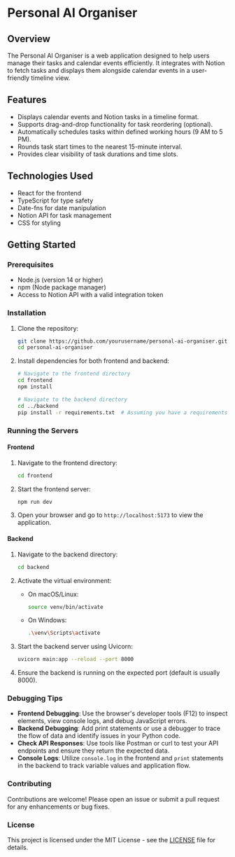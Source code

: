 # Personal AI Organiser

## Overview
The Personal AI Organiser is a web application designed to help users manage their tasks and calendar events efficiently. It integrates with Notion to fetch tasks and displays them alongside calendar events in a user-friendly timeline view.

## Features
- Displays calendar events and Notion tasks in a timeline format.
- Supports drag-and-drop functionality for task reordering (optional).
- Automatically schedules tasks within defined working hours (9 AM to 5 PM).
- Rounds task start times to the nearest 15-minute interval.
- Provides clear visibility of task durations and time slots.

## Technologies Used
- React for the frontend
- TypeScript for type safety
- Date-fns for date manipulation
- Notion API for task management
- CSS for styling

## Getting Started

### Prerequisites
- Node.js (version 14 or higher)
- npm (Node package manager)
- Access to Notion API with a valid integration token

### Installation

1. Clone the repository:
   ```bash
   git clone https://github.com/yourusername/personal-ai-organiser.git
   cd personal-ai-organiser
   ```

2. Install dependencies for both frontend and backend:
   ```bash
   # Navigate to the frontend directory
   cd frontend
   npm install

   # Navigate to the backend directory
   cd ../backend
   pip install -r requirements.txt  # Assuming you have a requirements.txt for Python dependencies
   ```

### Running the Servers

#### Frontend
1. Navigate to the frontend directory:
   ```bash
   cd frontend
   ```

2. Start the frontend server:
   ```bash
   npm run dev
   ```

3. Open your browser and go to `http://localhost:5173` to view the application.

#### Backend
1. Navigate to the backend directory:
   ```bash
   cd backend
   ```

2. Activate the virtual environment:
   - On macOS/Linux:
     ```bash
     source venv/bin/activate
     ```
   - On Windows:
     ```bash
     .\venv\Scripts\activate
     ```

3. Start the backend server using Uvicorn:
   ```bash
   uvicorn main:app --reload --port 8000
   ```

4. Ensure the backend is running on the expected port (default is usually 8000).

### Debugging Tips
- **Frontend Debugging**: Use the browser's developer tools (F12) to inspect elements, view console logs, and debug JavaScript errors.
- **Backend Debugging**: Add print statements or use a debugger to trace the flow of data and identify issues in your Python code.
- **Check API Responses**: Use tools like Postman or curl to test your API endpoints and ensure they return the expected data.
- **Console Logs**: Utilize `console.log` in the frontend and `print` statements in the backend to track variable values and application flow.

### Contributing
Contributions are welcome! Please open an issue or submit a pull request for any enhancements or bug fixes.

### License
This project is licensed under the MIT License - see the [LICENSE](LICENSE) file for details.
